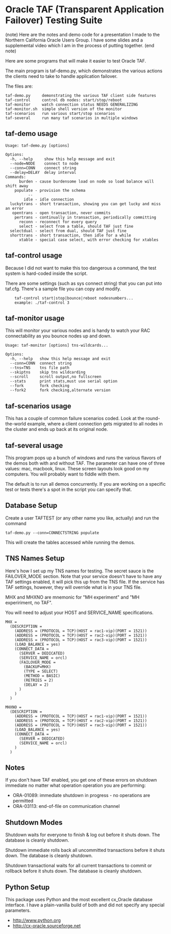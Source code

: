 Oracle TAF (Transparent Application Failover) Testing Suite
===========================================================

(note)
Here are the notes and demo code for a presentation I made to the
Northern California Oracle Users Group.  I have some slides and
a supplemental video which I am in the process of putting together.
(end note)

Here are some programs that will make it easier to test
Oracle TAF.

The main program is taf-demo.py, which demonstrates the various
actions the clients need to take to handle application failover.

The files are:

    taf-demo.py     demonstrating the various TAF client side features
    taf-control     control db nodes: start/stop/reboot
    taf-monitor     watch connection status NEEDS GENERALIZING
    taf-monitor.sh  simple shell version of the monitor
    taf-scenarios   run various start/stop scenarios
    taf-several     run many taf scenarios in multiple windows

taf-demo usage
--------------

```
Usage: taf-demo.py [options]

Options:
  -h, --help     show this help message and exit
  --node=NODE    connect to node
  --conn=CONN    connect string
  --delay=DELAY  delay interval
Commands:
      burden - cause burdensome load on node so load balance will shift away
    populate - provision the schema
          --
        idle - idle connection
  luckytrans - short transaction, showing you can get lucky and miss an error
   opentrans - open transaction, never commits
    pertrans - continually in transaction, periodically committing
      reconn - reconnect for every query
      select - select from a table, should TAF just fine
  selectdual - select from dual, should TAF just fine
  shorttrans - short transaction, then idle for a while
      xtable - special case select, with error checking for xtables
```

taf-control usage
-----------------

Because I did not want to make this too dangerous a command,
the test system is hard-coded inside the script.

There are some settings (such as sys connect string) that
you can put into taf.cfg.  There's a sample file
you can copy and modify.

```
    taf-control start|stop|bounce|reboot nodesnumbers...
    example: ./taf-control 3
```

taf-monitor usage
-----------------

This will monitor your various nodes and is handy to watch
your RAC connectability as you bounce nodes up and down.

```
Usage: taf-monitor [options] tns-wildcards...

Options:
  -h, --help   show this help message and exit
  --conn=CONN  connect string
  --tns=TNS    tns file path
  --skiptns    skip tns wildcarding
  --scroll     scroll output,no fullscreen
  --stats      print stats,must use serial option
  --fork       fork checking
  --fork2      fork checking,alternate version
```

taf-scenarios usage
-------------------

This has a couple of common failure scenarios coded.  Look at the
round-the-world example, where a client connection gets migrated
to all nodes in the cluster and ends up back at its original node.

taf-several usage
-----------------

This program pops up a bunch of windows and runs the various flavors
of the demos both with and without TAF.  The parameter can have
one of three values:  mac, macbook, linux.  These screen layouts
look good on my computers.  You will probably want to fiddle with
them.

The default is to run all demos concurrently.  If you are working
on a specific test or  tests there's a spot in the script you
can specify that.

Database Setup
--------------

Create a user TAFTEST (or any other name you like, actually) and
run the command

    taf-demo.py --conn=CONNECTSTRING populate

This will create the tables accessed while running the demos.

TNS Names Setup
---------------

Here's how I set up my TNS names for testing.  The secret sauce
is the FAILOVER_MODE section.  Note that your service doesn't have
to have any TAF settings enabled, it will pick this up from the
TNS file.  If the service has TAF settings, however, they will
override what is in your TNS file.

MHX and MHXNO are mnemonic for "MH experiment" and "MH expeririment, no
TAF".

You will need to adjust your HOST and SERVICE_NAME specifications.

    MHX =
      (DESCRIPTION =
        (ADDRESS = (PROTOCOL = TCP)(HOST = rac1-vip)(PORT = 1521))
        (ADDRESS = (PROTOCOL = TCP)(HOST = rac2-vip)(PORT = 1521))
        (ADDRESS = (PROTOCOL = TCP)(HOST = rac3-vip)(PORT = 1521))
        (LOAD_BALANCE = yes)
        (CONNECT_DATA =
          (SERVER = DEDICATED)
          (SERVICE_NAME = orcl)
          (FAILOVER_MODE =
            (BACKUP=MHX)
            (TYPE = SELECT)
            (METHOD = BASIC)
            (RETRIES = 2)
            (DELAY = 2)
          )
        )
      )

    MHXNO =
      (DESCRIPTION =
        (ADDRESS = (PROTOCOL = TCP)(HOST = rac1-vip)(PORT = 1521))
        (ADDRESS = (PROTOCOL = TCP)(HOST = rac2-vip)(PORT = 1521))
        (ADDRESS = (PROTOCOL = TCP)(HOST = rac3-vip)(PORT = 1521))
        (LOAD_BALANCE = yes)
        (CONNECT_DATA =
          (SERVER = DEDICATED)
          (SERVICE_NAME = orcl)
        )
      )

Notes
-----

If you don't have TAF enabled, you get one of these errors
on shutdown immediate no matter what operation operation
you are performing:

- ORA-01089: immediate shutdown in progress - no operations are permitted
- ORA-03113: end-of-file on communication channel


Shutdown Modes
--------------

Shutdown waits for everyone to finish & log out before it shuts down. The
database is cleanly shutdown.

Shutdown immediate rolls back all uncommitted transactions before it
shuts down. The database is cleanly shutdown.

Shutdown transactional waits for all current transactions to commit or
rollback before it shuts down. The database is cleanly shutdown.

Python Setup
------------

This package uses Python and the most excellent cx_Oracle database
interface.  I have a plain-vanilla build of both and did not specify
any special parameters.

- http://www.python.org
- http://cx-oracle.sourceforge.net
